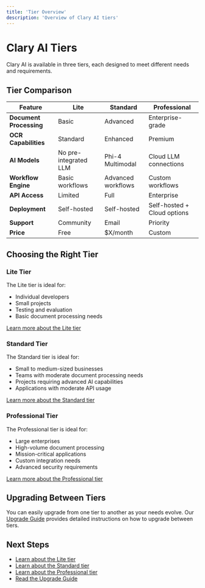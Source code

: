 ```yaml
---
title: 'Tier Overview'
description: 'Overview of Clary AI tiers'
---
```


# Clary AI Tiers

Clary AI is available in three tiers, each designed to meet different needs and requirements.

## Tier Comparison

| Feature | Lite | Standard | Professional |
|---------|------|----------|--------------|
| **Document Processing** | Basic | Advanced | Enterprise-grade |
| **OCR Capabilities** | Standard | Enhanced | Premium |
| **AI Models** | No pre-integrated LLM | Phi-4 Multimodal | Cloud LLM connections |
| **Workflow Engine** | Basic workflows | Advanced workflows | Custom workflows |
| **API Access** | Limited | Full | Enterprise |
| **Deployment** | Self-hosted | Self-hosted | Self-hosted + Cloud options |
| **Support** | Community | Email | Priority |
| **Price** | Free | $X/month | Custom |

## Choosing the Right Tier

### Lite Tier

The Lite tier is ideal for:

- Individual developers
- Small projects
- Testing and evaluation
- Basic document processing needs

[Learn more about the Lite tier](/tiers/lite)

### Standard Tier

The Standard tier is ideal for:

- Small to medium-sized businesses
- Teams with moderate document processing needs
- Projects requiring advanced AI capabilities
- Applications with moderate API usage

[Learn more about the Standard tier](/tiers/standard)

### Professional Tier

The Professional tier is ideal for:

- Large enterprises
- High-volume document processing
- Mission-critical applications
- Custom integration needs
- Advanced security requirements

[Learn more about the Professional tier](/tiers/professional)

## Upgrading Between Tiers

You can easily upgrade from one tier to another as your needs evolve. Our [Upgrade Guide](/tiers/upgrade-guide) provides detailed instructions on how to upgrade between tiers.

## Next Steps

- [Learn about the Lite tier](/tiers/lite)
- [Learn about the Standard tier](/tiers/standard)
- [Learn about the Professional tier](/tiers/professional)
- [Read the Upgrade Guide](/tiers/upgrade-guide)
